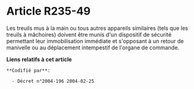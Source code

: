 # Article R235-49

Les treuils mus à la main ou tous autres appareils similaires (tels que les treuils à mâchoires) doivent être munis d'un
dispositif de sécurité permettant leur immobilisation immédiate et s'opposant à un retour de manivelle ou au déplacement
intempestif de l'organe de commande.

**Liens relatifs à cet article**

	**Codifié par**:

	  - Décret n°2004-196 2004-02-25
